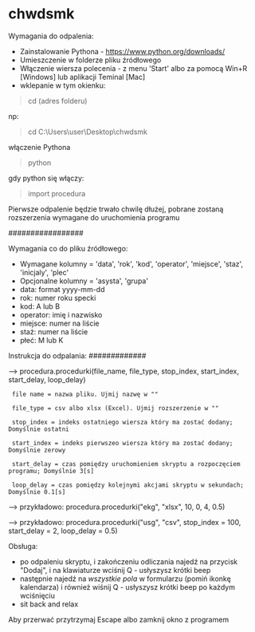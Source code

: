 # chwdsmk

Wymagania do odpalenia:

* Zainstalowanie Pythona - https://www.python.org/downloads/
* Umieszczenie w folderze pliku źródłowego
* Włączenie wiersza polecenia - z menu 'Start' albo za pomocą Win+R [Windows] lub aplikacji Teminal [Mac]
* wklepanie w tym okienku:

> cd (adres folderu)

np:
> cd C:\Users\user\Desktop\chwdsmk

włączenie Pythona
> python

gdy python się włączy:
> import procedura

Pierwsze odpalenie będzie trwało chwilę dłużej, pobrane zostaną rozszerzenia wymagane do uruchomienia programu

#################

Wymagania co do pliku źródłowego:
* Wymagane kolumny = 'data', 'rok', 'kod', 'operator', 'miejsce', 'staz', 'inicjaly', 'plec'
* Opcjonalne kolumny = 'asysta', 'grupa'
* data: format yyyy-mm-dd
* rok: numer roku specki
* kod: A lub B
* operator: imię i nazwisko
* miejsce: numer na liście
* staż: numer na liście
* płeć: M lub K

Instrukcja do odpalania:
#############

--> procedura.procedurki(file_name, file_type,  stop_index, start_index, start_delay, loop_delay)

     file name = nazwa pliku. Ujmij nazwę w ""
     
     file_type = csv albo xlsx (Excel). Ujmij rozszerzenie w ""
     
     stop_index = indeks ostatniego wiersza który ma zostać dodany; Domyślnie ostatni
     
     start_index = indeks pierwszeo wiersza który ma zostać dodany; Domyślnie zerowy
     
     start_delay = czas pomiędzy uruchomieniem skryptu a rozpoczęciem programu; Domyślnie 3[s]
     
     loop_delay = czas pomiędzy kolejnymi akcjami skryptu w sekundach; Domyślnie 0.1[s]
     
--> przykładowo: procedura.procedurki("ekg", "xlsx", 10, 0, 4, 0.5)

--> przykładowo: procedura.procedurki("usg", "csv", stop_index = 100, start_delay = 2, loop_delay = 0.5)

Obsługa:
* po odpaleniu skryptu, i zakończeniu odliczania najedź na przycisk "Dodaj", i na klawiaturze wciśnij Q - usłyszysz krótki beep
* następnie najedź na *wszystkie pola* w formularzu (pomiń ikonkę kalendarza) i również wiśnij Q - usłyszysz krótki beep po każdym wciśnięciu
* sit back and relax

Aby przerwać przytrzymaj Escape albo zamknij okno z programem

